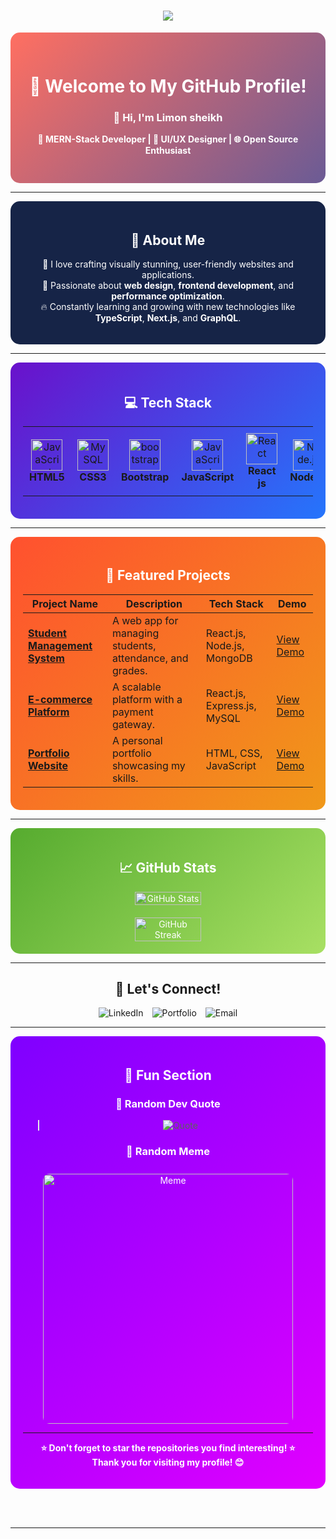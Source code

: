 

<h1 align="center">
    <img src="https://readme-typing-svg.herokuapp.com/?font=Righteous&size=35&center=true&vCenter=true&width=500&height=70&duration=4000&lines=Hi+There!+👋;+I'm+Limon+sheikh!;" />
</h1>

<div align="center" style="background: linear-gradient(135deg, #ff6f61, #6b5b95); padding: 30px; border-radius: 15px; color: #fff;">

  

# 🌟 **Welcome to My GitHub Profile!**  
### 👋 Hi, I'm **Limon sheikh**  
**🚀 MERN-Stack Developer | 🎨 UI/UX Designer | 🌐 Open Source Enthusiast**  

</div>

---

<div align="center" style="background-color:#162447; padding:20px; border-radius:15px; color:white;">

## 🚀 **About Me**  

🌟 I love crafting visually stunning, user-friendly websites and applications.  
🎨 Passionate about **web design**, **frontend development**, and **performance optimization**.  
🔥 Constantly learning and growing with new technologies like **TypeScript**, **Next.js**, and **GraphQL**.  

</div>

---

<div align="center" style="background: linear-gradient(135deg, #6a11cb, #2575fc); padding:20px; border-radius:15px; color:white;">

## 💻 **Tech Stack**  

<table style="border-collapse: collapse;">
    <tr>
        <td align="center" width="100px" style="padding:10px; transition: transform 0.3s;">
            <img src="https://cdn.jsdelivr.net/gh/devicons/devicon@latest/icons/html5/html5-original.svg" width="50" height="50" alt="JavaScript"/><br/>
            <b>HTML5</b>
        </td>
        <td align="center" width="100px" style="padding:10px; transition: transform 0.3s;">
            <img src="https://cdn.jsdelivr.net/gh/devicons/devicon@latest/icons/css3/css3-original.svg" width="50" height="50" alt="MySQL"/><br/>
            <b>CSS3</b>
        </td>
        <td align="center" width="100px" style="padding:10px; transition: transform 0.3s;">
            <img src="https://cdn.jsdelivr.net/gh/devicons/devicon@latest/icons/bootstrap/bootstrap-original.svg" width="50" height="50" alt="bootstrap"/>
            <b>Bootstrap</b>
        </td>
        <td align="center" width="100px" style="padding:10px; transition: transform 0.3s;">
            <img src="https://cdn.jsdelivr.net/gh/devicons/devicon/icons/javascript/javascript-original.svg" width="50" height="50" alt="JavaScript"/><br/>
            <b>JavaScript</b>
        </td>
        <td align="center" width="100px" style="padding:10px; transition: transform 0.3s;">
            <img src="https://cdn.jsdelivr.net/gh/devicons/devicon/icons/react/react-original.svg" width="50" height="50" alt="React"/><br/>
            <b>React js</b>
        </td>
        <td align="center" width="100px" style="padding:10px; transition: transform 0.3s;">
            <img src="https://cdn.jsdelivr.net/gh/devicons/devicon/icons/nodejs/nodejs-original.svg" width="50" height="50" alt="Node.js"/><br/>
            <b>Node.js</b>
        </td>
        <td align="center" width="100px" style="padding:10px; transition: transform 0.3s;">
            <img src="https://cdn.jsdelivr.net/gh/devicons/devicon@latest/icons/tailwindcss/tailwindcss-original.svg" width="50" height="50" alt="Tailwind CSS"/><br/>
            <b>Tailwind CSS</b>
        </td>
        <td align="center" width="100px" style="padding:10px; transition: transform 0.3s;">
            <img src="https://cdn.jsdelivr.net/gh/devicons/devicon/icons/git/git-original.svg" width="50" height="50" alt="Git"/><br/>
            <b>Git</b>
        </td>
    </tr>
</table>  
</div>

---

<div align="center" style="background: linear-gradient(135deg, #ff512f, #f09819); padding:20px; border-radius:15px; color:white;">

## 🌟 **Featured Projects**  

| Project Name  | Description  | Tech Stack  | Demo  |
|---|---|---|---|
| [**Student Management System**](https://github.com/username/student-management) | A web app for managing students, attendance, and grades. | React.js, Node.js, MongoDB | [View Demo](https://github.com/username/student-management) |
| [**E-commerce Platform**](https://github.com/username/ecommerce-platform) | A scalable platform with a payment gateway. | React.js, Express.js, MySQL | [View Demo](https://github.com/username/ecommerce-platform) |
| [**Portfolio Website**](https://github.com/username/portfolio-website) | A personal portfolio showcasing my skills. | HTML, CSS, JavaScript | [View Demo](https://github.com/username/portfolio-website) |

</div>

---

<div align="center" style="background: linear-gradient(135deg, #56ab2f, #a8e063); padding:20px; border-radius:15px; color:white;">

## 📈 **GitHub Stats**  

<div style="display: flex; justify-content: center; flex-wrap: wrap; gap:20px;">
<img src="https://github-readme-stats.vercel.app/api?username=Limon-sheikh&show_icons=true&theme=dark" alt="GitHub Stats" width="48%"/>
<img src="https://github-readme-streak-stats.herokuapp.com/?user=Limon&theme=dark" alt="GitHub Streak" width="48%"/>
</div>

</div>

---

<div align="center"  padding:20px; border-radius:15px;">

## 🎉 **Let's Connect!**  

<a href="https://linkedin.com/in/your-profile" style="text-decoration:none; margin:5px;">
    <img src="https://img.shields.io/badge/-LinkedIn-0077B5?logo=linkedin&logoColor=white&style=for-the-badge" alt="LinkedIn"/>
</a>
<a href="https://your-portfolio-link.com" style="text-decoration:none; margin:5px;">
    <img src="https://img.shields.io/badge/-Portfolio-FF5722?logo=Google%20Chrome&logoColor=white&style=for-the-badge" alt="Portfolio"/>
</a>
<a href="mailto:your-email@example.com" style="text-decoration:none; margin:5px;">
    <img src="https://img.shields.io/badge/-Email-D14836?logo=gmail&logoColor=white&style=for-the-badge" alt="Email"/>
</a>

</div>

---

<div align="center" style="background: linear-gradient(135deg, #7f00ff, #e100ff); padding:20px; border-radius:15px; color:white;">

## 🎨 **Fun Section**  

### 🌈 **Random Dev Quote**  
> ![Quote](https://quotes-github-readme.vercel.app/api?type=horizontal&theme=dark)  

### 🎉 **Random Meme**  
<img src="https://random-memer.herokuapp.com/" alt="Meme" width="400px" style="border-radius:10px; margin-top:10px;"/>  

---

**⭐ Don't forget to star the repositories you find interesting! ⭐**  
**Thank you for visiting my profile! 😊**

</div>


<br/><br/>

<hr/>

<br/>


<br/>

